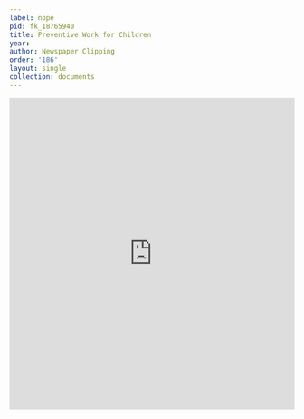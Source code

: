 ```yaml
---
label: nope
pid: fk_18765940
title: Preventive Work for Children
year:
author: Newspaper Clipping
order: '186'
layout: single
collection: documents
---
```

<iframe src="https://northwestern.app.box.com/embed/s/hx7d1z9br5iebojiwr8xltm0i5aqv50s?sortColumn=date&view=list" width="100%" height="550" frameborder="0" allowfullscreen webkitallowfullscreen msallowfullscreen></iframe>
